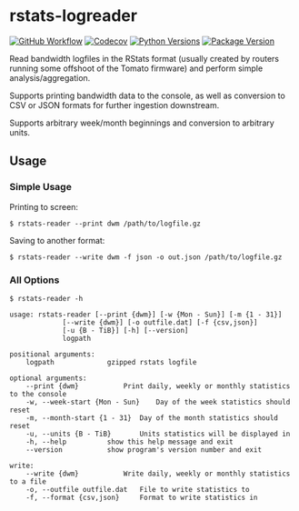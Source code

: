 rstats-logreader
================

[![GitHub Workflow](https://img.shields.io/github/workflow/status/mischif/rstats-logreader/CI?logo=github&style=for-the-badge)](https://github.com/mischif/rstats-logreader/actions)
[![Codecov](https://img.shields.io/codecov/c/github/mischif/rstats-logreader?logo=codecov&style=for-the-badge)](https://codecov.io/gh/mischif/rstats-logreader)
[![Python Versions](https://img.shields.io/pypi/pyversions/rstats-logreader?style=for-the-badge)](https://pypi.org/project/rstats-logreader/)
[![Package Version](https://img.shields.io/pypi/v/rstats-logreader?style=for-the-badge)](https://pypi.org/project/rstats-logreader/)

Read bandwidth logfiles in the RStats format (usually created by routers running some offshoot of the Tomato firmware) and perform simple analysis/aggregation.

Supports printing bandwidth data to the console, as well as conversion to CSV or JSON formats for further ingestion downstream.

Supports arbitrary week/month beginnings and conversion to arbitrary units.

Usage
-----

### Simple Usage

Printing to screen:

	$ rstats-reader --print dwm /path/to/logfile.gz

Saving to another format:

	$ rstats-reader --write dwm -f json -o out.json /path/to/logfile.gz

### All Options

	$ rstats-reader -h

	usage: rstats-reader [--print {dwm}] [-w {Mon - Sun}] [-m {1 - 31}]
			     [--write {dwm}] [-o outfile.dat] [-f {csv,json}]
			     [-u {B - TiB}] [-h] [--version]
			     logpath

	positional arguments:
		logpath				gzipped rstats logfile

	optional arguments:
		--print {dwm}			Print daily, weekly or monthly statistics to the console
		-w, --week-start {Mon - Sun}	Day of the week statistics should reset
		-m, --month-start {1 - 31}	Day of the month statistics should reset
		-u, --units {B - TiB}		Units statistics will be displayed in
		-h, --help			show this help message and exit
		--version			show program's version number and exit

	write:
		--write {dwm}			Write daily, weekly or monthly statistics to a file
		-o, --outfile outfile.dat	File to write statistics to
		-f, --format {csv,json}		Format to write statistics in
